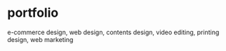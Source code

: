 # portfolio
e-commerce design, web design, contents design, video editing, printing design, web marketing
